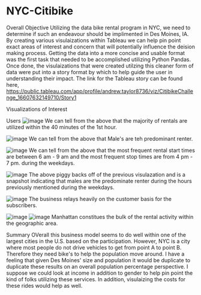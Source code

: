 # NYC-Citibike

Overall Objective
Utilizing the data bike rental program in NYC, we need to determine if such an endeavour should be implimented in Des Moines, IA. By creating various visulaizations within Tableau we can help pin point exact areas of interest and concern that will potentially influence the deision making process. Getting the data into a more concise and usable format was the first task that needed to be accomplished utilizing Python Pandas. Once done, the visulaizations that were created utilzing this cleaner form of data were put into a story format by which to help guide the user in understanding their impact. The link for the Tableau story can be found here, https://public.tableau.com/app/profile/andrew.taylor8736/viz/CitibikeChallenge_16607632149710/Story1

Visualizations of Interest

Users
![image](https://user-images.githubusercontent.com/105396400/185242921-cc0256c8-eaf1-42d2-8b56-b2daac0fb765.png)
We can tell from the above that the majority of rentals are utilized within the 40 minutes of the 1st hour.

![image](https://user-images.githubusercontent.com/105396400/185243328-829d59a3-0a94-4df0-80a9-57b447f79268.png)
We can tell from the above that Male's are teh predominant renter.

![image](https://user-images.githubusercontent.com/105396400/185243425-3be0307f-b7d2-4f1c-a128-68a18a662398.png)
We can tell from the above that the most frequent rental start times are between 6 am - 9 am and the most frequent stop times are from 4 pm - 7 pm. during the weekdays.

![image](https://user-images.githubusercontent.com/105396400/185243840-db9f1b51-9c2d-4ab3-ba6f-94b36fe15d8a.png)
The above piggy backs off of the previous visulazation and is a snapshot indicating that males are the predominate renter during the hours previously mentioned during the weekdays.

![image](https://user-images.githubusercontent.com/105396400/185244024-f2064480-1b36-42b1-b12e-726e1f8d08e0.png)
The business relays heavily on the customer basis for the subscribers. 

![image](https://user-images.githubusercontent.com/105396400/185244168-18560f6d-ea36-4af2-b99f-b93df4802996.png)
![image](https://user-images.githubusercontent.com/105396400/185244253-26972455-a720-4939-b487-574c18a49597.png)
Manhattan constitues the bulk of the rental activity within the geographic area.

Summary
OVerall this business model seems to do well within one of the largest cities in the U.S. based on the participation. However, NYC is a city where most people do not drive vehicles to get from point A to point B. Therefore they need bike's to help the population move around. I have a feeling that given Des Moines' size and population it would be duplicate to duplicate these results on an overall population percentage perspective. I suppose we could look at income in addition to gender to help pin point the kind of folks utilizing these services. In addition, visulaizing the costs for these rides would help as well.
